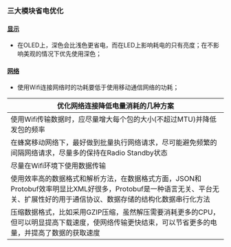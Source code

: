 ### 三大模块省电优化
#### [显示]()
+ 在OLED上，深色会比浅色更省电，而在LED上影响耗电的只有亮度；在不影响美观的情况下优先使用深色；
#### [网络]()
+ 使用Wifi连接网络时的功耗要低于使用移动通信网络的功耗；

|优化网络连接降低电量消耗的几种方案|
|------|
|使用Wifi传输数据时，应尽量增大每个包的大小(不超过MTU)并降低发包的频率|
|在蜂窝移动网络下，最好做到批量执行网络请求，尽可能避免频繁的间隔网络请求，尽量多的保持在Radio Standby状态|
|尽量在Wifi环境下使用数据传输|
|使用效率高的数据格式和解析方法，在数据格式方面，JSON和Protobuf效率明显比XML好很多，Protobuf是一种语言无关、平台无关、扩展性好的用于通信协议、数据存储的结构化数据串行化方法|
|压缩数据格式，比如采用GZIP压缩，虽然解压需要消耗更多的CPU，但可以明显提高下载速度，使网络传输更快结束，可以节省更多的电量，并提高了数据的获取速度|

